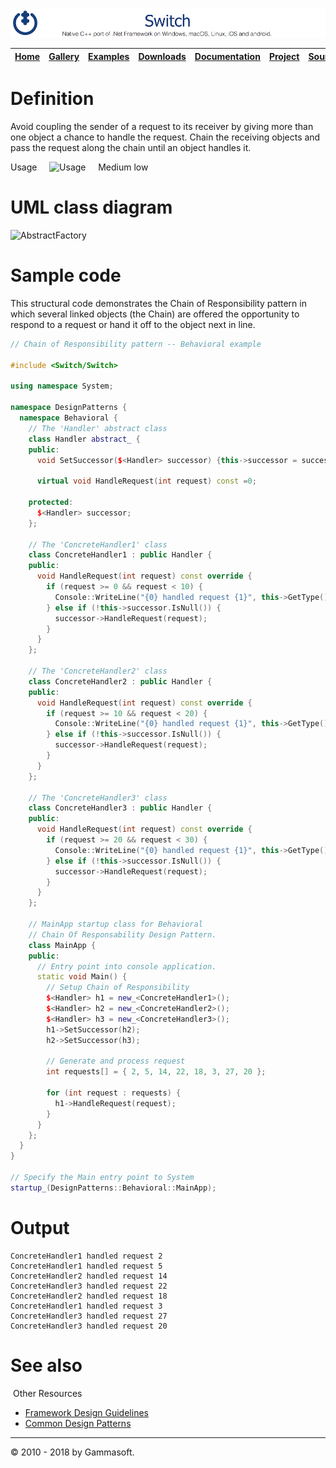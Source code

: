 [![Switch Header](Pictures/SwitchNativeC++port.png)](https://gammasoft71.wixsite.com/switch)

| [Home](Home.md) | [Gallery](Gallery.md) | [Examples](Examples.md) | [Downloads](Downloads.md) | [Documentation](Documentation.md) | [Project](https://sourceforge.net/projects/switchpro) | [Source](https://github.com/gammasoft71/switch) | [License](License.md) | [Gammasoft](https://gammasoft71.wixsite.com/gammasoft) |
|-----------------|-----------------------|-------------------------|-------------------------|-----------------------------------|-------------------------------------------------------|-------------------------------------------------|-----------------------|---------------------------------------------------------|

# Definition

Avoid coupling the sender of a request to its receiver by giving more than one object a chance to handle the request. Chain the receiving objects and pass the request along the chain until an object handles it.

Usage     ![Usage](Pictures/Usage2.png)     Medium low

# UML class diagram

![AbstractFactory](Pictures/DesignPatterns/chain.gif)

# Sample code

This structural code demonstrates the Chain of Responsibility pattern in which several linked objects (the Chain) are offered the opportunity to respond to a request or hand it off to the object next in line.

```c++
// Chain of Responsibility pattern -- Behavioral example
 
#include <Switch/Switch>
 
using namespace System;
 
namespace DesignPatterns {
  namespace Behavioral {
    // The 'Handler' abstract class
    class Handler abstract_ {
    public:
      void SetSuccessor($<Handler> successor) {this->successor = successor;}
      
      virtual void HandleRequest(int request) const =0;
 
    protected:
      $<Handler> successor;
    };
    
    // The 'ConcreteHandler1' class
    class ConcreteHandler1 : public Handler {
    public:
      void HandleRequest(int request) const override {
        if (request >= 0 && request < 10) {
          Console::WriteLine("{0} handled request {1}", this->GetType().Name, request);
        } else if (!this->successor.IsNull()) {
          successor->HandleRequest(request);
        }
      }
    };
    
    // The 'ConcreteHandler2' class
    class ConcreteHandler2 : public Handler {
    public:
      void HandleRequest(int request) const override {
        if (request >= 10 && request < 20) {
          Console::WriteLine("{0} handled request {1}", this->GetType().Name, request);
        } else if (!this->successor.IsNull()) {
          successor->HandleRequest(request);
        }
      }
    };
    
    // The 'ConcreteHandler3' class
    class ConcreteHandler3 : public Handler {
    public:
      void HandleRequest(int request) const override {
        if (request >= 20 && request < 30) {
          Console::WriteLine("{0} handled request {1}", this->GetType().Name, request);
        } else if (!this->successor.IsNull()) {
          successor->HandleRequest(request);
        }
      }
    };
    
    // MainApp startup class for Behavioral
    // Chain Of Responsability Design Pattern.
    class MainApp {
    public:
      // Entry point into console application.
      static void Main() {
        // Setup Chain of Responsibility
        $<Handler> h1 = new_<ConcreteHandler1>();
        $<Handler> h2 = new_<ConcreteHandler2>();
        $<Handler> h3 = new_<ConcreteHandler3>();
        h1->SetSuccessor(h2);
        h2->SetSuccessor(h3);
        
        // Generate and process request
        int requests[] = { 2, 5, 14, 22, 18, 3, 27, 20 };
        
        for (int request : requests) {
          h1->HandleRequest(request);
        }
      }
    };
  }
}
 
// Specify the Main entry point to System
startup_(DesignPatterns::Behavioral::MainApp);
```

# Output

```
ConcreteHandler1 handled request 2
ConcreteHandler1 handled request 5
ConcreteHandler2 handled request 14
ConcreteHandler3 handled request 22
ConcreteHandler2 handled request 18
ConcreteHandler1 handled request 3
ConcreteHandler3 handled request 27
ConcreteHandler3 handled request 20
```

# See also
​
Other Resources

* [Framework Design Guidelines](FrameworkDesignGuidelines.md)
* [Common Design Patterns](CommonDesignPatterns.md)

______________________________________________________________________________________________

© 2010 - 2018 by Gammasoft.
